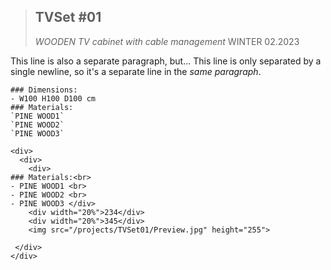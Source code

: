 
> ## TVSet #01
> _WOODEN TV cabinet with cable management_
> WINTER 02.2023

This line is also a separate paragraph, but...
This line is only separated by a single newline, so it's a separate line in the *same paragraph*.

```
### Dimensions:
- W100 H100 D100 cm
### Materials:
`PINE WOOD1`
`PINE WOOD2`
`PINE WOOD3`
  
<div>
  <div>
    <div>
### Materials:<br>
- PINE WOOD1 <br>
- PINE WOOD2 <br>
- PINE WOOD3 </div>
    <div width="20%">234</div>
    <div width="20%">345</div>
    <img src="/projects/TVSet01/Preview.jpg" height="255">
    
 </div>
</div>

